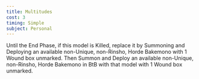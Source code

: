 ```yaml
---
title: Multitudes
cost: 3
timing: Simple
subject: Personal
---
```

Until the End Phase, if this model is Killed, replace it by Summoning and Deploying an available non-Unique, non-Rinsho, Horde Bakemono with 1 Wound box unmarked.
Then Summon and Deploy an available non-Unique, non-Rinsho, Horde Bakemono in BtB with that model with 1 Wound box unmarked.